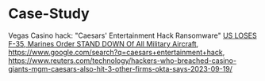 # Case-Study
Vegas Casino hack: "Caesars' Entertainment Hack Ransomware" [US LOSES F-35, Marines Order STAND DOWN Of All Military Aircraft](https://youtu.be/siJcXA2ay-E), https://www.google.com/search?q=caesars+entertainment+hack, https://www.reuters.com/technology/hackers-who-breached-casino-giants-mgm-caesars-also-hit-3-other-firms-okta-says-2023-09-19/
